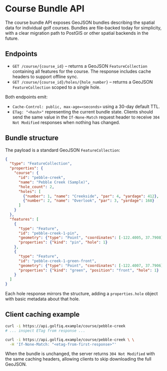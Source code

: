 # Course Bundle API

The course bundle API exposes GeoJSON bundles describing the spatial data for
individual golf courses. Bundles are file-backed today for simplicity, with a
clear migration path to PostGIS or other spatial backends in the future.

## Endpoints

- `GET /course/{course_id}` – returns a GeoJSON `FeatureCollection` containing
  all features for the course. The response includes cache headers to support
  offline sync.
- `GET /course/{course_id}/holes/{hole_number}` – returns a GeoJSON
  `FeatureCollection` scoped to a single hole.

Both endpoints emit:

- `Cache-Control: public, max-age=<seconds>` using a 30-day default TTL.
- `ETag: "<hash>"` representing the current bundle state. Clients should send
  the same value in the `If-None-Match` request header to receive `304
  Not Modified` responses when nothing has changed.

## Bundle structure

The payload is a standard GeoJSON `FeatureCollection`:

```json
{
  "type": "FeatureCollection",
  "properties": {
    "course": {
      "id": "pebble-creek",
      "name": "Pebble Creek (Sample)",
      "hole_count": 2,
      "holes": [
        {"number": 1, "name": "Creekside", "par": 4, "yardage": 412},
        {"number": 2, "name": "Overlook", "par": 3, "yardage": 168}
      ]
    }
  },
  "features": [
    {
      "type": "Feature",
      "id": "pebble-creek-1-pin",
      "geometry": {"type": "Point", "coordinates": [-122.4005, 37.7908]},
      "properties": {"kind": "pin", "hole": 1}
    },
    {
      "type": "Feature",
      "id": "pebble-creek-1-green-front",
      "geometry": {"type": "Point", "coordinates": [-122.4007, 37.7906]},
      "properties": {"kind": "green", "position": "front", "hole": 1}
    }
  ]
}
```

Each hole response mirrors the structure, adding a `properties.hole` object with
basic metadata about that hole.

## Client caching example

```bash
curl -i https://api.golfiq.example/course/pebble-creek
# ... inspect ETag from response ...

curl -i https://api.golfiq.example/course/pebble-creek \ \
  -H 'If-None-Match: "<etag-from-first-response>"'
```

When the bundle is unchanged, the server returns `304 Not Modified` with the
same caching headers, allowing clients to skip downloading the full GeoJSON.
